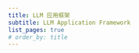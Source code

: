 ```yaml
---
title: LLM 应用框架
subtitle: LLM Application Framework
list_pages: true
# order_by: title
---
```


